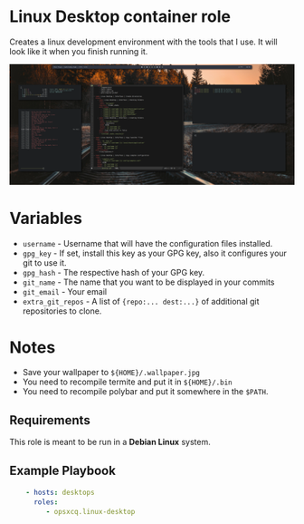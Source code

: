 # Linux Desktop container role

Creates a linux development environment with the tools that I use. It will look
like it when you finish running it.

![desktop](desktop.png)

# Variables

 - `username` - Username that will have the configuration files installed.
 - `gpg_key` - If set, install this key as your GPG key, also it configures your
   git to use it.
 - `gpg_hash` - The respective hash of your GPG key.
 - `git_name` - The name that you want to be displayed in your commits
 - `git_email` - Your email
 - `extra_git_repos` - A list of `{repo:... dest:...}` of additional git
   repositories to clone.
 
# Notes

- Save your wallpaper to `${HOME}/.wallpaper.jpg`
- You need to recompile termite and put it in `${HOME}/.bin`
- You need to recompile polybar and put it somewhere in the `$PATH`.

## Requirements

This role is meant to be run in a **Debian Linux** system.

## Example Playbook


```yaml
    - hosts: desktops
      roles:
         - opsxcq.linux-desktop
```
